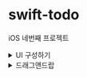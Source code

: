 # swift-todo
iOS 네번째 프로젝트

<details>
<summary>UI 구성하기</summary>

## 🎯주요 작업

- [x]  스토리보드에서 작업하기 - 오토레이 아웃 적용하기
- [x]  카드 리스트 화면은 상단에 제목/배지/추가 버튼과 카드 목록을 표시하는 TableVIew 구성
    - [x]  배지는 현재 카드 개수를 표시
    - [x]  모서리가 없이 표시하고 숫자가 늘어나면 iOS 기본 배지처럼 가운데 영역길어짐
    - [x]  카드 셀은 본문 내용을 3줄까지만 표시
        - [x]  1줄 - 3줄까지 늘어나면 셀 높이도 같이 (self-resizing) 늘어나도록 구현

## 📚학습 키워드

### Anchor

영어로 `닻` 이라는 뜻인데, 쉽게 View에 닻을 내려서 고정시킨다고 생각

### **container view 사용 방법**

1. parentVC.addChild(childVC): 특정 ViewController를 현재 ViewController의 자식으로 설정
2. parentVC.view.addSubview(childView): 추가된 childVC의 View가 보일 수 있도록 맨 앞으로 등장하게 하는 것
3. childVC.didMove(toParent: parentVC) / willMove: childVC입장에서는 언제 parentVC에 추가되는지 모르기 때문에, childVC에게 추가 및 제거 되는 시점을 알려주는 것 (willMove / didMove: 추가되기 전, 추가된 후)

## 💻고민과 해결

### **Logging Error: Failed to initialize logging system. Log messages may be missing. If this issue persists, try setting IDEPreferLogStreaming=YES in the active scheme actions environment variables.에러발생**

[🧙‍♂️나의 해결] **`Product** -> **Scheme** -> **Edit Scheme → Arguments** 로 이동 -> **Arguments Passed On Launch** 에서 + 눌러서 아래와 같은 코드 입력 -> **Close** 클릭.`

### 네비게이션 스토리보드로 제목 커스텀하기

[🧙‍♂️나의 해결] 네비게이션바에 UIView 넣고 UILabel넣음

## 🤔결과
<img width="1077" alt="스크린샷 2024-04-10 오후 3 02 15" src="https://github.com/codesquad-members-2024/swift-todo/assets/104732020/9997f3ca-b0b6-44fa-8a9a-bc5a082154e8">

</div>
</details>

<details>
<summary>드래그앤드랍</summary>

## 🎯주요 작업

- [x]  피드백 해결
- [x]  UITextView placeholder 구현
- [x]  카드 이동

## 📚학습 키워드

iOS 앱에서 사용자가 데이터를 드래그 앤 드롭할 수 있게, 데이터의 읽기와 쓰기를 위해 ‘NSItemProvider’를 통해 쉽게 전송하고자 함.

`writableTypeIdentifiersForItemProvider` :ToDoCard가 제공할 수 있는 데이터 타입을 나타낸다.

kUTTypeData를 사용하여 일반 데이터 타입을 나타냄.

kUTTypeData??? →Uniform Type Identifier (UTI) 시스템 일부로서, iOS와 macOS에서 데이터의 일반적인 바이너리 형식을 나타낸다. UTI는 파일, 폴더 등 같은 항목의 타입을 식별하는데 사용되는 표준화 방식임.

`loadData(withTypeIdentifier:forItemProviderCompletionHandler:)` **:** 외부로 데이터를 제공할 때 호출

TodoCard 인스턴스를 JSON데이터로 인코딩하여 제공한다. 인코딩 성공, 실패시에 각각 완료핸들러, 에러를 전달함

반대로

`readableTypeIdentifiersForItemProvider` : ToDoCard가 읽을 수 있는 데이터 타입을 나타낸다.

`object(withItemProviderData:typeIdentifier` **:** 외부에서  제공된 데이터를 사용하여 인스턴스를 생성한다.

### ToDoCard를 구조체에서 클래스로 바꾸고, 프로토콜을 채택한 이유는? 드래그앤드롭 기능 구현할 때 NSItemProvider 를 통해 데이터를 교환하기 위해서임!!!!

## 💻고민과 해결

### EditView에서 비활성화될때 okButton을 회색이 아닌, 흰색으로 바꾸고 싶은데 되지가 않습니다.

[ 해결하지 못함 ] nomal일 때, setTitleColor를 red로 했는데 적용이 안되는 것을 보아 스토리보드에서 만져야 하는지 감이 안잡힙니다. 그런데 비활성화, 활성화할 때 배경색을 커스텀하는 것은 되었는데, 왜 안되는지 도통 모르겠습니다

### 드래그 앤 드롭 기능

MainViewController가 CardListViewController 3개를 가지고 있어서 Main뷰컨트롤러가 관리하도록 의도함.

드래그가 시작될 때 

## 🤔결과

![드래그앤드랍-미완성](https://github.com/codesquad-members-2024/swift-todo/assets/104732020/01196098-2d96-4ed9-a2b7-6c62685a5791)

## 📚추가학습

**테이블 뷰 -> 테이블 뷰 drag and drop**

https://djgmd1021.tistory.com/143

</div>
</details>
